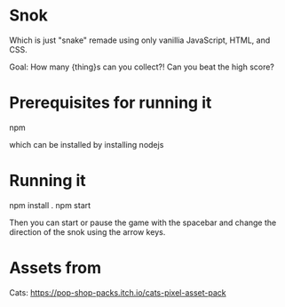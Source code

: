 # Snok

Which is just "snake" remade using only vanillia JavaScript, HTML, and CSS.

Goal: How many {thing}s can you collect?! Can you beat the high score?

# Prerequisites for running it

npm

which can be installed by installing nodejs

# Running it

npm install .
npm start

Then you can start or pause the game with the spacebar and change the direction of the snok using the arrow keys.

# Assets from
Cats: https://pop-shop-packs.itch.io/cats-pixel-asset-pack
